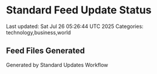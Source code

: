 # Standard Feed Update Status
Last updated: Sat Jul 26 05:26:44 UTC 2025
Categories: technology,business,world

## Feed Files Generated

Generated by Standard Updates Workflow
